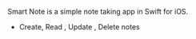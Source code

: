 

Smart Note is a simple note taking app in Swift for iOS.

  - Create, Read , Update , Delete notes


